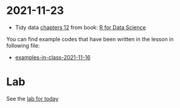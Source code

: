 # 2021-11-23

- Tidy data [chapters 12](https://r4ds.had.co.nz/tidy-data.html) from book: [R for Data Science](https://r4ds.had.co.nz)




You can find example codes that have been written in the lesson in following file:
 - [examples-in-class-2021-11-16](examples-in-class-2021-11-16.7z)

# Lab

See the [lab for today](Lab-2021-11-23-TidyData.md)

